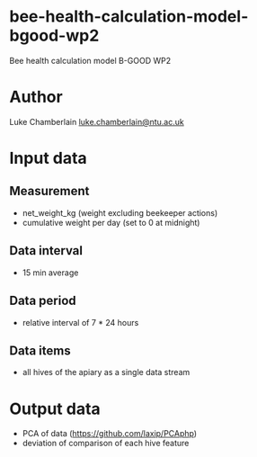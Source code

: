 # bee-health-calculation-model-bgood-wp2
Bee health calculation model B-GOOD WP2

# Author
Luke Chamberlain
luke.chamberlain@ntu.ac.uk

# Input data
## Measurement
- net_weight_kg (weight excluding beekeeper actions)
- cumulative weight per day (set to 0 at midnight)

## Data interval
- 15 min average

## Data period
- relative interval of 7 * 24 hours

## Data items
- all hives of the apiary as a single data stream

# Output data
- PCA of data (https://github.com/laxip/PCAphp)
- deviation of comparison of each hive feature
